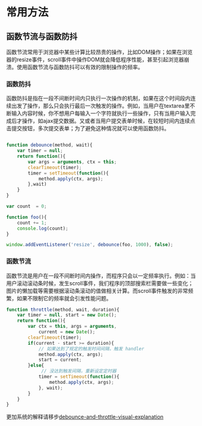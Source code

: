 # 常用方法

## 函数节流与函数防抖

函数节流常用于浏览器中某些计算比较昂贵的操作，比如DOM操作；如果在浏览器的resize事件，scroll事件中操作DOM就会降低程序性能，甚至引起浏览器崩溃。使用函数节流与函数防抖可以有效的限制操作的频率。

### 函数防抖
函数防抖是指在一段不间断时间内只执行一次操作的机制，如果在这个时间段内连续出发了操作，那么只会执行最后一次触发的操作。例如，当用户在textarea里不断输入内容时候，你不想用户每输入一个字符就执行一些操作，只有当用户输入完成后才操作，如ajax提交数据。又或者当用户提交表单时候，在较短时间内连续点击提交按钮，多次提交表单；为了避免这种情况就可以使用函数防抖。

```javascript

function debounce(method, wait){
    var timer = null;
    return function(){
        var args = arguments, ctx = this;
        clearTimeout(timer);
        timer = setTimeout(function(){
            method.apply(ctx, args);
        },wait)
    }
}

var count  = 0;

function foo(){
    count += 1;
    console.log(count);
}

window.addEventListener('resize', debounce(foo, 1000), false);
```
### 函数节流
函数节流是用户在一段不间断时间内操作，而程序只会以一定频率执行。例如：当用户滚动滚动条时候，发生scroll事件，我们程序的顶部搜索栏需要做一些变化；图片的懒加载等需要根据滚动条滚动的值做相关计算。而scroll事件触发的非常频繁，如果不限制它的频率就会引发性能问题。

```javascript
function throttle(method, wait, duration){
    var timer = null, start = new Date();
    return function(){
        var ctx = this, args = arguments, 
            current = new Date();
        clearTimeout(timer);
        if(current - start >= duration){
            // 如果达到了规定的触发时间间隔，触发 handler
            method.apply(ctx, args);
            start = current;
        }else{
             // 没达到触发间隔，重新设定定时器
            timer = setTimeout(function(){
                method.apply(ctx, args);
            }, wait);
        }
    }
}
```
更加系统的解释请移步<a target="_blank" href="http://drupalmotion.com/article/debounce-and-throttle-visual-explanation">debounce-and-throttle-visual-explanation</a>

